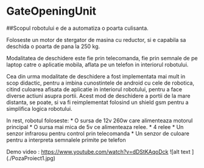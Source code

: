 # GateOpeningUnit

##Scopul robotului e de a automatiza o poarta culisanta.

Foloseste un  motor de stergator de masina cu reductor, si e capabila sa deschida o poarta de pana la 250 kg.

Modalitatea de deschidere este fie prin telecomanda, fie prin semnale de pe laptop catre o aplicatie mobila, aflata pe un telefon in interiorul robotului.

Cea din urma modalitate de deschidere a fost implementata mai mult in scop didactic, pentru a imbina cunostintele de android cu cele de robotica, 
citind culoarea afisata de aplicatie in interiorul robotului, pentru a face diverse actiuni asupra portii. 
Acest mod de deschidere a portii de la mare distanta, se  poate, si va fi reimplementat folosind un shield gsm pentru a simplifica logica robotului.  

In rest, robotul foloseste:
	* O sursa de 12v 260w care  alimenteaza motorul principal 
	* O sursa mai mica de 5v ce alimenteaza relee.
	* 4 relee 
	* Un senzor infrarosu pentru control prin telecomanda
	* Un senzor de culoare pentru a interpreta semnalele primite pe telefon 

Demo video : 
https://www.youtube.com/watch?v=dDStKAqoDck
![alt text ] (./PozaProiect1.jpg)
	
 
